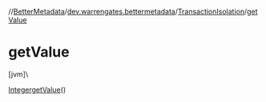 //[BetterMetadata](../../../index.md)/[dev.warrengates.bettermetadata](../index.md)/[TransactionIsolation](index.md)/[getValue](get-value.md)

# getValue

[jvm]\

[Integer](https://docs.oracle.com/javase/8/docs/api/java/lang/Integer.html)[getValue](get-value.md)()
